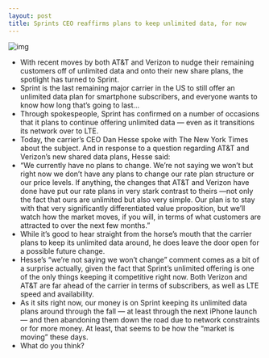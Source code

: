 ```yaml
---
layout: post
title: Sprints CEO reaffirms plans to keep unlimited data, for now
---
```

![img](http://media.idownloadblog.com/wp-content/uploads/2012/03/sprint-store.jpg)
* With recent moves by both AT&T and Verizon to nudge their remaining customers off of unlimited data and onto their new share plans, the spotlight has turned to Sprint.
* Sprint is the last remaining major carrier in the US to still offer an unlimited data plan for smartphone subscribers, and everyone wants to know how long that’s going to last…
* Through spokespeople, Sprint has confirmed on a number of occasions that it plans to continue offering unlimited data — even as it transitions its network over to LTE.
* Today, the carrier’s CEO Dan Hesse spoke with The New York Times about the subject. And in response to a question regarding AT&T and Verizon’s new shared data plans, Hesse said:
* “We currently have no plans to change. We’re not saying we won’t but right now we don’t have any plans to change our rate plan structure or our price levels. If anything, the changes that AT&T and Verizon have done have put our rate plans in very stark contrast to theirs —not only the fact that ours are unlimited but also very simple. Our plan is to stay with that very significantly differentiated value proposition, but we’ll watch how the market moves, if you will, in terms of what customers are attracted to over the next few months.”
* While it’s good to hear straight from the horse’s mouth that the carrier plans to keep its unlimited data around, he does leave the door open for a possible future change.
* Hesse’s “we’re not saying we won’t change” comment comes as a bit of a surprise actually, given the fact that Sprint’s unlimited offering is one of the only things keeping it competitive right now. Both Verizon and AT&T are far ahead of the carrier in terms of subscribers, as well as LTE speed and availability.
* As it sits right now, our money is on Sprint keeping its unlimited data plans around through the fall — at least through the next iPhone launch — and then abandoning them down the road due to network constraints or for more money. At least, that seems to be how the “market is moving” these days.
* What do you think?

